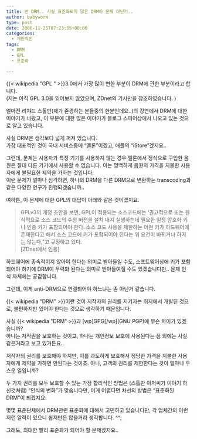```yaml
---
title: 반 DRM.. 사실 표준화되지 않은 DRM이 문제 아닌가..
author: babyworm
type: post
date: 2006-11-25T07:23:55+00:00
categories:
  - 개인적인
tags:
  - DRM
  - GPL
  - 표준화

---
```

{{< wikipedia "GPL " >}}3.0에서 가장 많이 변한 부분이 DRM에 관한 부분이라고 합니다.  
(저는 아직 GPL 3.0을 읽어보지 않았으며, ZDnet의 기사만을 참조하였습니다. )

얼마전 리챠드 스톨만(제가 존경하는 분들중의 한분인데요..)의 강연에서 DRM에 대한 이야기가 나왔고, 이 부분에 대한 많은 이야기가 블로그 스피어상에서 나오고 있는 것으로 알고 있습니다.

사실 DRM은 생각보다 넓게 퍼져 있습니다.  
가장 대표적인 것이 국내 서비스중에 &#8220;멜론&#8221;이겠고, 애플의 &#8220;iStore&#8221;겠지요..

그런데, 문제는 사용자가 특정 기기를 사용하지 않는 경우 멜론에서 정식으로 구입한 음원은 절대 다른 기기에서 사용할 수 없습니다. 이는 명백하게 음원의 가격을 지불한 사용자에게 불필요한 제약을 가하는 것입니다.  
이런 문제가 얼마나 심각하면, 하나의 DRM을 다른 DRM으로 변환하는 transcoding과 같은 다양한 연구가 진행되겠습니까.. 

여하튼, 이 문제에 대한 GPL의 대답이 아래와 같은 것이겠지요.

> GPLv3의 개정 초안을 보면, GPL이 적용되는 소스코드에는 ‘권고적으로 또는 원칙적으로 소스 코드의 수정 버전을 설치 내지 실행하는데 필요한 일정 암호화 키나 인증 키가 포함되어야 한다. 소스 코드 사용을 제한하는 어떤 키가 하드웨어에 존재한다고 해서 소스 코드에 키가 포함되어야 한다는 위 요건이 바뀌거나 하지는 않는다,”고 규정하고 있다.  
> [ZDnet에서 인용]  
> </BLOCKQUOTE>
> 
> 하드웨어에 종속적이지 않아야 한다는 의미로 받아들일 수도, 소프트웨어상에 키가 포함되어야 하기에 DRM이 무력화 된다는 의미로 받아들여질 수도 있겠습니다만.. 문제 인식 자체에는 공감합니다. 
> 
> 그런데, 이게 anti-DRM으로 연결되어야 하느냐는 좀 아닌거 같습니다. 
> 
> {{< wikipedia "DRM" >}}이란 것이 저작자의 권리를 지키자는 취지에서 개발된 것으로, 불편하지만 있어야 한다는 것으로 생각하기 때문입니다. 
> 
> 사실 \{{< wikipedia "DRM" >}}과 [wp]GPG[/wp\](GNU PGP)에 무슨 차이가 있겠습니까?  
> 하나는 저작권을 보호하는 것이고, 하나는 개인정보 보호에 사용된다는 점 외에는 사실 같은거라고 보고 있거든요..
> 
> 저작자의 권리를 보호해야 하지만, 이를 과도하게 보호해서 정당한 가격을 지불한 사용자에게 제약을 가하면 안된다는 것이죠. 아니, 고객의 권리를 제한한다는 것이 얼마나 우스운 일입니까?
> 
> 두 가지 권리를 모두 보호할 수 있는 가장 합리적인 방법은 (스톨만 아저씨가 이야기 하신것처럼) &#8220;인식의 변화&#8221;가 맞습니다만, 이게 어렵다면 차선의 방법은 &#8220;표준화된 DRM&#8221;이 되겠지요.
> 
> 몇몇 표준단체에서 DRM관련 표준화에 대해서 고민하고 있습니다만, 각 업체간의 이런 저런 알력이 있으니 쉽지만은 않을거라 생각합니다. ^^;
> 
> 그래도, 최대한 빨리 표준화가 되어야 할 문제겠지요..
